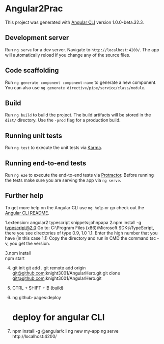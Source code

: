 # Angular2Prac

This project was generated with [Angular CLI](https://github.com/angular/angular-cli) version 1.0.0-beta.32.3.

## Development server
Run `ng serve` for a dev server. Navigate to `http://localhost:4200/`. The app will automatically reload if you change any of the source files.

## Code scaffolding

Run `ng generate component component-name` to generate a new component. You can also use `ng generate directive/pipe/service/class/module`.

## Build

Run `ng build` to build the project. The build artifacts will be stored in the `dist/` directory. Use the `-prod` flag for a production build.

## Running unit tests

Run `ng test` to execute the unit tests via [Karma](https://karma-runner.github.io).

## Running end-to-end tests

Run `ng e2e` to execute the end-to-end tests via [Protractor](http://www.protractortest.org/).
Before running the tests make sure you are serving the app via `ng serve`.

## Further help

To get more help on the Angular CLI use `ng help` or go check out the [Angular CLI README](https://github.com/angular/angular-cli/blob/master/README.md).


1.extension: angular2 typescript snippets:johnpapa
2.npm install -g typescript@2.0
	Go to: C:\Program Files (x86)\Microsoft SDKs\TypeScript, there you see directories of type 0.9, 1.0 1.1.
	Enter the high number that you have (in this case 1.1)
	Copy the directory and run in CMD the command tsc -v, you get the version.
  
3.npm install  
  npm start

4. git init
   git add .
	 git remote add origin git@github.com:knight3001/AngularHero.git
	 git clone git@github.com:knight3001/AngularHero.git

5. CTRL + SHIFT + B (build)

6. ng github-pages:deploy
	 # deploy for angular CLI 

7. npm install -g @angular/cli
   ng new my-app
   ng serve
   http://localhost:4200/


